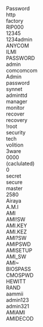 Password<br>
http<br>
factory<br>
RIP000<br>
12345<br>
1234admin<br>
ANYCOM<br>
ILMI<br>
PASSWORD<br>
admin<br>
comcomcom<br>
Admin<br>
password<br>
synnet<br>
adminttd<br>
manager<br>
monitor<br>
recover<br>
recovery<br>
!root<br>
security<br>
tech<br>
volition<br>
3ware<br>
0000<br>
(caclulated)<br>
0<br>
secret<br>
secure<br>
master<br>
2580<br>
Airaya<br>
A.M.I<br>
AMI<br>
AMI!SW<br>
AMI.KEY<br>
AMI.KEZ<br>
AMI?SW<br>
AMIPSWD<br>
AMISETUP<br>
AMI_SW<br>
AMI~<br>
BIOSPASS<br>
CMOSPWD<br>
HEWITT<br>
RAND<br>
aammii<br>
admin123<br>
admin321<br>
AMIAMI<br>
AMIDECOD<br>
